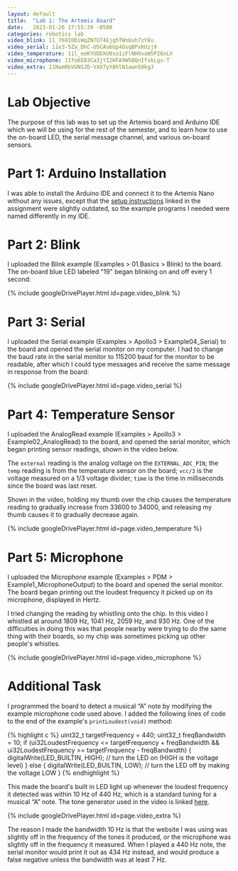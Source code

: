 ```yaml
---
layout: default
title:  "Lab 1: The Artemis Board"
date:   2023-01-26 17:55:39 -0500
categories: robotics lab
video_blink: 11_769IODiWqZN7U74EjghTWnUuh7zY8u
video_serial: 11e3-5Za_DhC-U5CAu6Up4OsqBPxKUzj9
video_temperature: 11l_eeKYUDDXU0so1iFlNH9vaW5P26nLX
video_microphone: 11fo6EB3Ca3jYI2HFA9W5BQnIfxkLgv-T
video_extra: 11Nam0bVGNSJD-VXX7yY8hlN1awn58kgJ
---
```

# Lab Objective

The purpose of this lab was to set up the Artemis board and Arduino IDE which we
will be using for the rest of the semester, and to learn how to use the on-board
LED, the serial message channel, and various on-board sensors.

# Part 1: Arduino Installation

I was able to install the Arduino IDE and connect it to the Artemis Nano without
any issues, except that the [setup instructions][setup_instr] linked in the 
assignment were slightly outdated, so the example programs I needed were named
differently in my IDE.

[setup_instr]: https://learn.sparkfun.com/tutorials/artemis-development-with-arduino

# Part 2: Blink

I uploaded the Blink example (Examples > 01.Basics > Blink) to the board. The 
on-board blue LED labeled "19" began blinking on and off every 1 second:

{% include googleDrivePlayer.html id=page.video_blink %}

# Part 3: Serial

I uploaded the Serial example (Examples > Apollo3 > Example04_Serial) to the
board and opened the serial monitor on my computer. I had to change the baud 
rate in the serial monitor to 115200 baud for the monitor to be readable, after
which I could type messages and receive the same message in response from the 
board:

{% include googleDrivePlayer.html id=page.video_serial %}

# Part 4: Temperature Sensor

I uploaded the AnalogRead example (Examples > Apollo3 > Example02_AnalogRead) to
the board, and opened the serial monitor, which began printing sensor readings,
shown in the video below.

The `external` reading is the analog voltage on the `EXTERNAL_ADC_PIN`;
the `temp` reading is from the temperature sensor on the board;
`vcc/3` is the voltage measured on a 1/3 voltage divider;
`time` is the time in milliseconds since the board was last reset.

Shown in the video, holding my thumb over the chip causes the temperature 
reading to gradually increase from 33600 to 34000, and releasing my thumb causes
it to gradually decrease again.

{% include googleDrivePlayer.html id=page.video_temperature %}

# Part 5: Microphone

I uploaded the Microphone example (Examples > PDM > Example1_MicrophoneOutput) 
to the board and opened the serial monitor. The board began printing out the 
loudest frequency it picked up on its microphone, displayed in Hertz. 

I tried changing the reading by whistling onto the chip. In this video I 
whistled at around 1809 Hz, 1041 Hz, 2059 Hz, and 930 Hz. One of the 
difficulties in doing this was that people nearby were trying to do the same 
thing with their boards, so my chip was sometimes picking up other people's
whistles.

{% include googleDrivePlayer.html id=page.video_microphone %}

# Additional Task

I programmed the board to detect a musical “A” note by modifying the example
microphone code used above. I added the following lines of code to the end of
the example's `printLoudest(void)` method:

{% highlight c %}
uint32_t targetFrequency = 440;
uint32_t freqBandwidth = 10;
if (ui32LoudestFrequency <= targetFrequency + freqBandwidth && ui32LoudestFrequency >= targetFrequency - freqBandwidth) {
  digitalWrite(LED_BUILTIN, HIGH);  // turn the LED on (HIGH is the voltage level)
}
else {
  digitalWrite(LED_BUILTIN, LOW);   // turn the LED off by making the voltage LOW
}
{% endhighlight %}

This made the board's built in LED light up whenever the loudest frequency it 
detected was within 10 Hz of 440 Hz, which is a standard tuning for a musical 
“A” note. The tone generator used in the video is linked [here][tone].

[tone]:https://www.szynalski.com/tone-generator/

{% include googleDrivePlayer.html id=page.video_extra %}

The reason I made the bandwidth 10 Hz is that the website I was using was slightly
off in the frequency of the tones it produced, or the microphone was slightly
off in the frequency it measured. When I played a 440 Hz note, the serial 
monitor would print it out as 434 Hz instead, and would produce a false 
negative unless the bandwidth was at least 7 Hz.